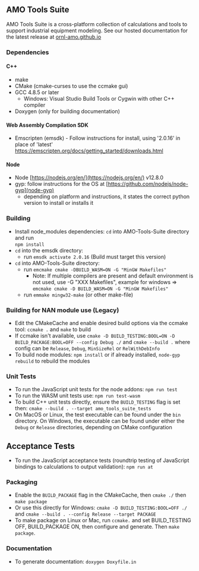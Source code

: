 AMO Tools Suite  
---------------

AMO Tools Suite is a cross-platform collection of calculations and tools to support industrial equipment modeling.
See our hosted documentation for the latest release at [ornl-amo.github.io](https://ornl-amo.github.io/)

### Dependencies
#### C++
- make
- CMake (cmake-curses to use the ccmake gui)
- GCC 4.8.5 or later 
  - Windows: Visual Studio Build Tools or Cygwin with other C++ compiler
- Doxygen (only for building documentation)

#### Web Assembly Compilation SDK
- Emscripten (emsdk) - Follow instructions for install, using '2.0.16' in place of 'latest' https://emscripten.org/docs/getting_started/downloads.html

#### Node
- Node [https://nodejs.org/en/](https://nodejs.org/en/) v12.8.0
- gyp: follow instructions for the OS at [https://github.com/nodejs/node-gyp](node-gyp)
  - depending on platform and instructions, it states the correct python version to install or installs it

### Building
- Install node_modules dependencies: `cd` into AMO-Tools-Suite directory and run  
	 `npm install`
- `cd` into the emsdk directory: 
	- run `emsdk activate 2.0.16` (Build must target this version)
- `cd` into AMO-Tools-Suite directory:  
    -  run `emcmake cmake -DBUILD_WASM=ON -G "MinGW Makefiles"` 
        -   Note: If multiple compilers are present and default environment is not used, use -G "XXX Makefiles",
        example for windows => `emcmake cmake -D BUILD_WASM=ON -G "MinGW Makefiles"`  
    - run `emmake mingw32-make` (or other make-file)

### Building for NAN module use (Legacy)
- Edit the CMakeCache and enable desired build options via the ccmake tool: `ccmake .` and `make` to build
- If ccmake isn't available, use `cmake -D BUILD_TESTING:BOOL=ON -D BUILD_PACKAGE:BOOL=OFF --config Debug ./` and `cmake --build .` where config can be `Release`, `Debug`, `MinSizeRel` or `RelWithDebInfo`
- To build node modules: `npm install` or if already installed, `node-gyp rebuild` to rebuild the modules


### Unit Tests
- To run the JavaScript unit tests for the node addons: `npm run test`
- To run the WASM unit tests use: `npm run test-wasm`
- To build C++ unit tests directly, ensure the `BUILD_TESTING` flag is set then: `cmake --build . --target amo_tools_suite_tests`
- On MacOS or Linux, the test executable can be found under the `bin` directory. On Windows, the executable can be found under either the `Debug` or `Release` directories, depending on CMake configuration

## Acceptance Tests
- To run the JavaScript acceptance tests (roundtrip testing of JavaScript bindings to calculations to output validation): `npm run at`

### Packaging
- Enable the `BUILD_PACKAGE` flag in the CMakeCache, then `cmake ./` then `make package`
- Or use this directly for Windows: `cmake -D BUILD_TESTING:BOOL=OFF ./` and `cmake --build . --config Release --target PACKAGE`
- To make package on Linux or Mac, run `ccmake.` and set BUILD_TESTING OFF, BUILD_PACKAGE ON, then configure and generate. Then `make package`.

### Documentation
- To generate documentation: `doxygen Doxyfile.in`
